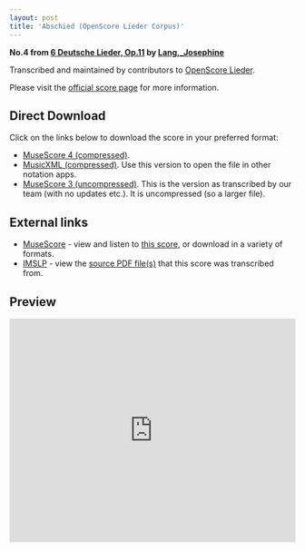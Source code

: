 ```yaml
---
layout: post
title: 'Abschied (OpenScore Lieder Corpus)'
---
```


__No.4 from [6 Deutsche Lieder, Op.11](https://fourscoreandmore.org/OpenScore/Lang%2C_Josephine/6_Deutsche_Lieder%2C_Op.11/) by [Lang,_Josephine](https://fourscoreandmore.org/OpenScore/Lang%2C_Josephine)__

Transcribed and maintained by contributors to [OpenScore Lieder].

Please visit the [official score page] for more information.

[official score page]: https://musescore.com/openscore-lieder-corpus/scores/6577426
[OpenScore Lieder]: https://musescore.com/openscore-lieder-corpus

## Direct Download

Click on the links below to download the score in your preferred format:
- [MuseScore 4 (compressed)](https://fourscoreandmore.org/OpenScore/Lang%2C_Josephine/6_Deutsche_Lieder%2C_Op.11/4_Abschied.mscz).
- [MusicXML (compressed)](https://fourscoreandmore.org/OpenScore/Lang%2C_Josephine/6_Deutsche_Lieder%2C_Op.11/4_Abschied.mxl). Use this version to open the file in other notation apps.
- [MuseScore 3 (uncompressed)](https://raw.githubusercontent.com/OpenScore/Lieder/refs/heads/main/scores/Lang%2C_Josephine/6_Deutsche_Lieder%2C_Op.11/4_Abschied/lc6577426.mscx). This is the version as transcribed by our team (with no updates etc.). It is uncompressed (so a larger file).

## External links

- [MuseScore] - view and listen to [this score][MuseScore], or download in a variety of formats.
- [IMSLP] - view the [source PDF file(s)][IMSLP] that this score was transcribed from.

[MuseScore]: https://musescore.com/score/6577426
[IMSLP]: https://imslp.org/wiki/Special:ReverseLookup/616471

## Preview

<iframe width="100%" height="394" src="https://musescore.com/openscore-lieder-corpus/scores/6577426/embed" frameborder="0" allowfullscreen allow="autoplay; fullscreen"></iframe>
